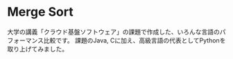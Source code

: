 # Merge Sort
大学の講義「クラウド基盤ソフトウェア」の課題で作成した、いろんな言語のパフォーマンス比較です。
課題のJava, Cに加え、高級言語の代表としてPythonを取り上げてみました。